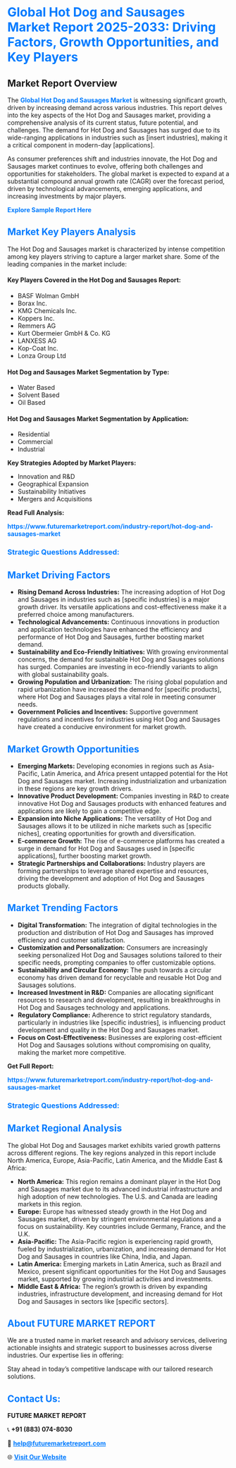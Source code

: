<h1 style="color: #007BFF;">Global Hot Dog and Sausages Market Report 2025-2033: Driving Factors, Growth Opportunities, and Key Players</h1>

<section id="overview">
<h2>Market Report Overview</h2>
<p>The <a href="https://www.futuremarketreport.com/industry-report/hot-dog-and-sausages-market" style="color: #007BFF; text-decoration: none;"><strong>Global Hot Dog and Sausages Market</strong></a> is witnessing significant growth, driven by increasing demand across various industries. This report delves into the key aspects of the Hot Dog and Sausages market, providing a comprehensive analysis of its current status, future potential, and challenges. The demand for Hot Dog and Sausages has surged due to its wide-ranging applications in industries such as [insert industries], making it a critical component in modern-day [applications].</p>
<p>As consumer preferences shift and industries innovate, the Hot Dog and Sausages market continues to evolve, offering both challenges and opportunities for stakeholders. The global market is expected to expand at a substantial compound annual growth rate (CAGR) over the forecast period, driven by technological advancements, emerging applications, and increasing investments by major players.</p>
</section>

<section id="overview">
<p><a href="https://www.futuremarketreport.com/request-sample/reportId=37569" style="color: #007BFF; text-decoration: none;"><strong>Explore Sample Report Here</strong></a></p>
</section>

<section id="key-players">
<h2 style="color: #007BFF;">Market Key Players Analysis</h2>
<p>The Hot Dog and Sausages market is characterized by intense competition among key players striving to capture a larger market share. Some of the leading companies in the market include:</p>
<h4>Key Players Covered in the Hot Dog and Sausages Report:</h4>
<ul><li>BASF Wolman GmbH</li><li>Borax Inc.</li><li>KMG Chemicals Inc.</li><li>Koppers Inc.</li><li>Remmers AG</li><li>Kurt Obermeier GmbH &amp; Co. KG</li><li>LANXESS AG</li><li>Kop-Coat Inc.</li><li>Lonza Group Ltd</li></ul>
<h4>Hot Dog and Sausages Market Segmentation by Type:</h4>
<ul><li>Water Based</li><li>Solvent Based</li><li>Oil Based</li></ul>

<h4>Hot Dog and Sausages Market Segmentation by Application:</h4>
<ul><li>Residential</li><li>Commercial</li><li>Industrial</li></ul>
<p><strong>Key Strategies Adopted by Market Players:</strong></p>
<ul>
<li>Innovation and R&D</li>
<li>Geographical Expansion</li>
<li>Sustainability Initiatives</li>
<li>Mergers and Acquisitions</li>
</ul>
</section>

<section>
<p><strong>Read Full Analysis: </strong></p><a href="https://www.futuremarketreport.com/industry-report/hot-dog-and-sausages-market" style="color: #007BFF; text-decoration: none;"><strong>https://www.futuremarketreport.com/industry-report/hot-dog-and-sausages-market</strong></a>
<h3 style="color: #007BFF;">Strategic Questions Addressed:</h3>
</section>

<section id="driving-factors">
<h2 style="color: #007BFF;">Market Driving Factors</h2>
<ul>
<li><strong>Rising Demand Across Industries:</strong> The increasing adoption of Hot Dog and Sausages in industries such as [specific industries] is a major growth driver. Its versatile applications and cost-effectiveness make it a preferred choice among manufacturers.</li>
<li><strong>Technological Advancements:</strong> Continuous innovations in production and application technologies have enhanced the efficiency and performance of Hot Dog and Sausages, further boosting market demand.</li>
<li><strong>Sustainability and Eco-Friendly Initiatives:</strong> With growing environmental concerns, the demand for sustainable Hot Dog and Sausages solutions has surged. Companies are investing in eco-friendly variants to align with global sustainability goals.</li>
<li><strong>Growing Population and Urbanization:</strong> The rising global population and rapid urbanization have increased the demand for [specific products], where Hot Dog and Sausages plays a vital role in meeting consumer needs.</li>
<li><strong>Government Policies and Incentives:</strong> Supportive government regulations and incentives for industries using Hot Dog and Sausages have created a conducive environment for market growth.</li>
</ul>
</section>

<section id="growth-opportunities">
<h2 style="color: #007BFF;">Market Growth Opportunities</h2>
<ul>
<li><strong>Emerging Markets:</strong> Developing economies in regions such as Asia-Pacific, Latin America, and Africa present untapped potential for the Hot Dog and Sausages market. Increasing industrialization and urbanization in these regions are key growth drivers.</li>
<li><strong>Innovative Product Development:</strong> Companies investing in R&D to create innovative Hot Dog and Sausages products with enhanced features and applications are likely to gain a competitive edge.</li>
<li><strong>Expansion into Niche Applications:</strong> The versatility of Hot Dog and Sausages allows it to be utilized in niche markets such as [specific niches], creating opportunities for growth and diversification.</li>
<li><strong>E-commerce Growth:</strong> The rise of e-commerce platforms has created a surge in demand for Hot Dog and Sausages used in [specific applications], further boosting market growth.</li>
<li><strong>Strategic Partnerships and Collaborations:</strong> Industry players are forming partnerships to leverage shared expertise and resources, driving the development and adoption of Hot Dog and Sausages products globally.</li>
</ul>
</section>

<section id="trending-factors">
<h2 style="color: #007BFF;">Market Trending Factors</h2>
<ul>
<li><strong>Digital Transformation:</strong> The integration of digital technologies in the production and distribution of Hot Dog and Sausages has improved efficiency and customer satisfaction.</li>
<li><strong>Customization and Personalization:</strong> Consumers are increasingly seeking personalized Hot Dog and Sausages solutions tailored to their specific needs, prompting companies to offer customizable options.</li>
<li><strong>Sustainability and Circular Economy:</strong> The push towards a circular economy has driven demand for recyclable and reusable Hot Dog and Sausages solutions.</li>
<li><strong>Increased Investment in R&D:</strong> Companies are allocating significant resources to research and development, resulting in breakthroughs in Hot Dog and Sausages technology and applications.</li>
<li><strong>Regulatory Compliance:</strong> Adherence to strict regulatory standards, particularly in industries like [specific industries], is influencing product development and quality in the Hot Dog and Sausages market.</li>
<li><strong>Focus on Cost-Effectiveness:</strong> Businesses are exploring cost-efficient Hot Dog and Sausages solutions without compromising on quality, making the market more competitive.</li>
</ul>
</section>

<section>
<p><strong>Get Full Report: </strong></p><a href="https://www.futuremarketreport.com/industry-report/hot-dog-and-sausages-market" style="color: #007BFF; text-decoration: none;"><strong>https://www.futuremarketreport.com/industry-report/hot-dog-and-sausages-market</strong></a>
<h3 style="color: #007BFF;">Strategic Questions Addressed:</h3>
</section>


<section id="regional-analysis">
<h2 style="color: #007BFF;">Market Regional Analysis</h2>
<p>The global Hot Dog and Sausages market exhibits varied growth patterns across different regions. The key regions analyzed in this report include North America, Europe, Asia-Pacific, Latin America, and the Middle East & Africa:</p>
<ul>
<li><strong>North America:</strong> This region remains a dominant player in the Hot Dog and Sausages market due to its advanced industrial infrastructure and high adoption of new technologies. The U.S. and Canada are leading markets in this region.</li>
<li><strong>Europe:</strong> Europe has witnessed steady growth in the Hot Dog and Sausages market, driven by stringent environmental regulations and a focus on sustainability. Key countries include Germany, France, and the U.K.</li>
<li><strong>Asia-Pacific:</strong> The Asia-Pacific region is experiencing rapid growth, fueled by industrialization, urbanization, and increasing demand for Hot Dog and Sausages in countries like China, India, and Japan.</li>
<li><strong>Latin America:</strong> Emerging markets in Latin America, such as Brazil and Mexico, present significant opportunities for the Hot Dog and Sausages market, supported by growing industrial activities and investments.</li>
<li><strong>Middle East & Africa:</strong> The region’s growth is driven by expanding industries, infrastructure development, and increasing demand for Hot Dog and Sausages in sectors like [specific sectors].</li>
</ul>
</section>

<footer>
<h2 style="color: #007BFF;">About FUTURE MARKET REPORT</h2>
<p>We are a trusted name in market research and advisory services, delivering actionable insights and strategic support to businesses across diverse industries. Our expertise lies in offering:</p>

<p>Stay ahead in today’s competitive landscape with our tailored research solutions.</p>

<h2 style="color: #007BFF;">Contact Us:</h2>
<p><strong>FUTURE MARKET REPORT</strong></p>
<p>📞 <strong>+91 (883) 074-8030</strong></p>
<p>📧 <strong><a href="mailto:help@futuremarketreport.com" style="color: #007BFF;">help@futuremarketreport.com</a></strong></p>
<p>🌐 <strong><a href="https://www.futuremarketreport.com/" style="color: #007BFF;">Visit Our Website</a></strong></p>
</footer>